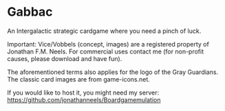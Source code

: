 # Gabbac
An Intergalactic strategic cardgame where you need a pinch of luck.


Important: 
Vice/Vobbels (concept, images) are a registered property of Jonathan F.M. Neels.
For commercial uses contact me (for non-profit causes, please download and have fun).

The aforementioned terms also applies for the logo of the Gray Guardians.<br>The classic card images are from game-icons.net.

If you would like to host it, you might need my server: https://github.com/jonathanneels/Boardgamemulation

